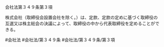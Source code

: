 会社法第３４９条第３項

株式会社（取締役会設置会社を除く。）は、定款、定款の定めに基づく取締役の互選又は株主総会の決議によって、取締役の中から代表取締役を定めることができる。

#会社法
#会社法/第３４９条
#会社法/第３４９条/第３項
